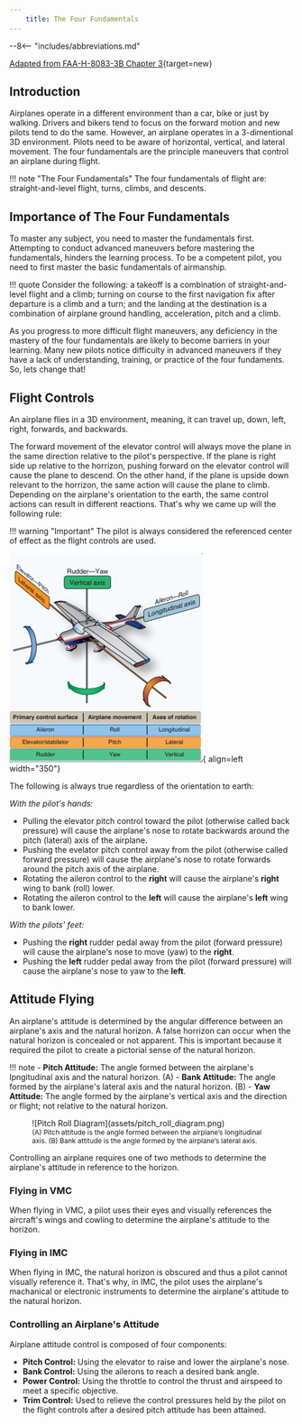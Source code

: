 ```yaml
---
    title: The Four Fundamentals
---
```


--8<-- "includes/abbreviations.md"

[Adapted from FAA-H-8083-3B Chapter 3](https://www.faa.gov/regulations_policies/handbooks_manuals/aviation/airplane_handbook/media/05_afh_ch3.pdf){target=new}

## Introduction

Airplanes operate in a different environment than a car, bike or just by walking. Drivers and bikers tend to focus on the forward motion and new pilots tend to do the same. However, an airplane operates in a 3-dimentional 3D environment. Pilots need to be aware of horizontal, vertical, and lateral movement. The four fundamentals are the principle maneuvers that control an airplane during flight.

!!! note "The Four Fundamentals"
    The four fundamentals of flight are: straight-and-level flight, turns, climbs, and descents.

## Importance of The Four Fundamentals

To master any subject, you need to master the fundamentals first. Attempting to conduct advanced maneuvers before mastering the fundamentals, hinders the learning process. To be a competent pilot, you need to first master the basic fundamentals of airmanship.

!!! quote
    Consider the following: a takeoff is a combination of straight-and-level flight and a climb; turning on course to the first navigation fix after departure is a climb and a turn; and the landing at the destination is a combination of airplane ground handling, acceleration, pitch and a climb. 

As you progress to more difficult flight maneuvers, any deficiency in the mastery of the four fundamentals are likely to become barriers in your learning. Many new pilots notice difficulty in advanced maneuvers if they have a lack of understanding, training, or practice of the four fundaments. So, lets change that!

## Flight Controls

An airplane flies in a 3D environment, meaning, it can travel up, down, left, right, forwards, and backwards.

The forward movement of the elevator control will always move the plane in the same direction relative to the pilot's perspective. If the plane is right side up relative to the horrizon, pushing forward on the elevator control will cause the plane to descend. On the other hand, if the plane is upside down relevant to the horrizon, the same action will cause the plane to climb. Depending on the airplane's orientation to the earth, the same control actions can result in different reactions. That's why we came up will the following rule:

!!! warning "Important"
    The pilot is always considered the referenced center of effect as the flight controls are used.

![Flight Control Sufaces](assets/flight_control_sufaces.png){ align=left width="350"}

The following is always true regardless of the orientation to earth:

*With the pilot's hands:*

- Pulling the elevator pitch control toward the pilot (otherwise called back pressure) will cause the airplane's nose to rotate backwards around the pitch (lateral) axis of the airplane.
- Pushing the evelator pitch control away from the pilot (otherwise called forward pressure) will cause the airplane's nose to rotate forwards around the pitch axis of the airplane.
- Rotating the aileron control to the **right** will cause the airplane's **right** wing to bank (roll) lower.
- Rotating the aileron control to the **left** will cause the airplane's **left** wing to bank lower.

*With the pilots' feet:*

- Pushing the **right** rudder pedal away from the pilot (forward pressure) will cause the airplane's nose to move (yaw) to the **right**.
- Pushing the **left** rudder pedal away from the pilot (forward pressure) will cause the airplane's nose to yaw to the **left**.

## Attitude Flying

An airplane's attitude is determined by the angular difference between an airplane's axis and the natural horizon. A false horrizon can occur when the natural horizon is concealed or not apparent. This is important because it required the pilot to create a pictorial sense of the natural horizon.

!!! note
    - **Pitch Attitude:** The angle formed between the airplane's lpngitudinal axis and the natural horizon. (A)
    - **Bank Attitude:** The angle formed by the airplane's lateral axis and the natural horizon. (B)
    - **Yaw Attitude:** The angle formed by the airplane's vertical axis and the direction or flight; not relative to the natural horizon.

<figure markdown> 
  ![Pitch Roll Diagram](assets/pitch_roll_diagram.png)
  <figcaption style="font-size: 12px;">(A) Pitch attitude is the angle formed between the airplane’s longitudinal axis. (B) Bank attitude is the angle formed by the airplane’s lateral axis.</figcaption>
</figure>

Controlling an airplane requires one of two methods to determine the airplane's attitude in reference to the horizon.

### Flying in VMC

When flying in VMC, a pilot uses their eyes and visually references the aircraft's wings and cowling to determine the airplane's attitude to the horizon.

### Flying in IMC

When flying in IMC, the natural horizon is obscured and thus a pilot cannot visually reference it. That's why, in IMC, the pilot uses the airplane's machanical or electronic instruments to determine the airplane's attitude to the natural horizon.

### Controlling an Airplane's Attitude

Airplane attitude control is composed of four components:

- **Pitch Control:** Using the elevator to raise and lower the airplane's nose.
- **Bank Control:** Using the ailerons to reach a desired bank angle.
- **Power Control:** Using the throttle to control the thrust and airspeed to meet a specific objective.
- **Trim Control:** Used to relieve the control pressures held by the pilot on the flight controls after a desired pitch attitude has been attained.